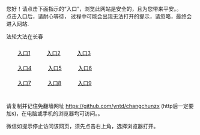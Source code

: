 您好！请点击下面指示的“入口”，浏览此网站是安全的，且为您带来平安。。 <br/>
点击入口后，请耐心等待， 过程中可能会出现无法打开的提示，请忽略，最终会进入网站. </br>

法轮大法在长春<br/>
<div style="padding:10px"><a style="margin:20px" target="_blank" href="https://d2tlh1mlx73l0c.cloudfront.net/2Qpsp?utwjqrij" id="ccLink1" rel="nofollow">入口1</a> <a target="_blank" style="margin:20px" href="https://d3cjc1ic19jxii.cloudfront.net/2Qpsp?qbhaxn" id="ccLink2" rel="nofollow">入口2</a> <a style="margin:20px" target="_blank" href="https://d2ucfj4igg7wky.cloudfront.net/2Qpsp?modkk" id="ccLink3" rel="nofollow">入口3</a></div>

<div style="padding:10px" ><a style="margin:20px" target="_blank" href="https://d2tlh1mlx73l0c.cloudfront.net/2Qpsp?utwjqrij" id="ccLink4" rel="nofollow">入口4</a> <a style="margin:20px" href="https://d3cjc1ic19jxii.cloudfront.net/2Qpsp?qbhaxn" target="_blank" id="ccLink5" rel="nofollow">入口5</a> <a style="margin:20px" href="https://d2ucfj4igg7wky.cloudfront.net/2Qpsp?modkk" target="_blank" id="ccLink6" rel="nofollow">入口6</a></div>

<div style="padding:10px"><a style="margin:20px" target="_blank" href="https://d2tlh1mlx73l0c.cloudfront.net/2Qpsp?utwjqrij" id="ccLink7" rel="nofollow">入口7</a> <a style="margin:20px" href="https://d3cjc1ic19jxii.cloudfront.net/2Qpsp?qbhaxn" target="_blank" id="ccLink8" rel="nofollow">入口8</a> <a style="margin:20px" target="_blank" href="https://d2ucfj4igg7wky.cloudfront.net/2Qpsp?modkk" id="ccLink9" rel="nofollow">入口9</a></div>

<br/>



请复制并记住免翻墙网址 https://github.com/yntd/changchunzx (http后一定要加s)，在电脑或手机的浏览器均可访问。。<br/>

微信如提示停止访问该网页，须先点击右上角，选择浏览器打开。

